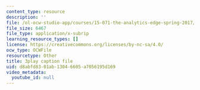 ```yaml
---
content_type: resource
description: ''
file: /ol-ocw-studio-app/courses/15-071-the-analytics-edge-spring-2017/d8abfd8301ab13046605a7056195d169_mw0jJm_3KXs.srt
file_size: 6467
file_type: application/x-subrip
learning_resource_types: []
license: https://creativecommons.org/licenses/by-nc-sa/4.0/
ocw_type: OCWFile
resourcetype: Other
title: 3play caption file
uid: d8abfd83-01ab-1304-6605-a7056195d169
video_metadata:
  youtube_id: null
---
```

